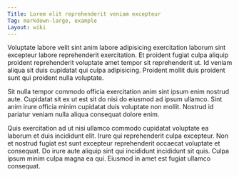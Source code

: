 ```yaml
---
Title: Lorem elit reprehenderit veniam excepteur
Tag: markdown-large, example
Layout: wiki
---
```

Voluptate labore velit sint anim labore adipisicing exercitation laborum sint excepteur labore reprehenderit exercitation. Et proident fugiat culpa aliquip proident reprehenderit voluptate amet tempor sit reprehenderit ut. Id veniam aliqua sit duis cupidatat qui culpa adipisicing. Proident mollit duis proident sunt qui proident nulla voluptate.

Sit nulla tempor commodo officia exercitation anim sint ipsum enim nostrud aute. Cupidatat sit ex ut est sit do nisi do eiusmod ad ipsum ullamco. Sint anim irure officia minim cupidatat duis voluptate non mollit. Nostrud id pariatur veniam nulla aliqua consequat dolore enim.

Quis exercitation ad ut nisi ullamco commodo cupidatat voluptate ea laborum et duis incididunt elit. Irure qui reprehenderit culpa excepteur. Non et nostrud fugiat est sunt excepteur reprehenderit occaecat voluptate et consequat. Do irure aute aliquip sint qui incididunt incididunt sit quis. Culpa ipsum minim culpa magna ea qui. Eiusmod in amet est fugiat ullamco consequat.